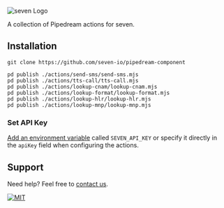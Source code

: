 ![](https://www.seven.io/wp-content/uploads/Logo.svg "seven Logo")

A collection of Pipedream actions for seven.

## Installation

```shell
git clone https://github.com/seven-io/pipedream-component
```

```shell
pd publish ./actions/send-sms/send-sms.mjs
pd publish ./actions/tts-call/tts-call.mjs
pd publish ./actions/lookup-cnam/lookup-cnam.mjs
pd publish ./actions/lookup-format/lookup-format.mjs
pd publish ./actions/lookup-hlr/lookup-hlr.mjs
pd publish ./actions/lookup-mnp/lookup-mnp.mjs
```

### Set API Key

[Add an environment variable](https://pipedream.com/docs/environment-variables)
called `SEVEN_API_KEY` or specify it directly in the `apiKey` field when
configuring the actions.

## Support

Need help? Feel free to [contact us](https://www.seven.io/en/company/contact).

[![MIT](https://img.shields.io/badge/License-MIT-teal.svg)](LICENSE)
